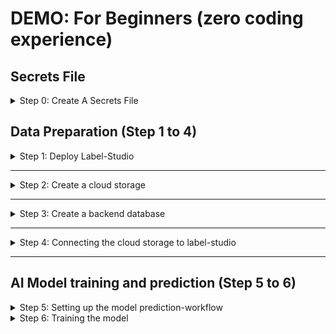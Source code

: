 # DEMO: For Beginners (zero coding experience)

## Secrets File

<details>
  <summary>Step 0: Create A Secrets File</summary>
 
### Step 0: Create A Secrets File

Create an empty text file, name it `secrets.txt`, then copy and paste the template below and save it.

```YAML
LS_HOST=
TOKEN=
S3_BUCKET=
S3_REGION=us-east-1
S3_ACCESS_KEY=
S3_SECRET_KEY=
S3_ENDPOINT=https://s3.wasabisys.com
DB_CONNECTION_STRING=
DB_NAME=label_studio
```

This file is **very important**, and you will be using it a lot, so keep it somewhere safe.


</details>

## Data Preparation (Step 1 to 4)

<details>
  <summary>Step 1: Deploy Label-Studio</summary>

### Step 1: Deploy Label-Studio

1. Sign up on Heroku: https://signup.heroku.com/ and verify your email.
2. Click this button: [<img src="https://www.herokucdn.com/deploy/button.svg" height="30px">](https://heroku.com/deploy?template=https://github.com/heartexlabs/label-studio/tree/heroku-persistent-pg).
3. Pick any name for the app (e.g., `label-studio-0`).
4. Change `DISABLE_SIGNUP_WITHOUT_LINK` from `0` to `1`. For `USERNAME`, type your **email address**.
5. Enter a username and password for the default account that you will use for label-studio.
6. Click `deploy`!

When your `label-studio` app is deployed, you will see something that like this:

![ls_deploy_ok](https://i.imgur.com/X8NuIkk.png)

7. Click on `View`, then login with your username and password. Copy the base URL of your home page and use it for `LS_HOST` in your `secrets.txt` file. For example: https://my-labelstudio.herokuapp.com – make sure you include `https://`, and don't include anything after `.com`.
  
```YAML
LS_HOST=https://replace-me-with-your-app-url.herokuapp.com
...
```
  
8. Click on your initials icon (top right) -> Account & Settings, then copy the value of `Access Token`. Add the token value to the `TOKEN` variable in your `secrets.txt` file. For example:
  
```YAML
...
TOKEN=SoMe-sUpEr-sEcReT-LaBeL-StUdIo-tOkEn
...
```

</details>

---

<details>
  <summary>Step 2: Create a cloud storage</summary>
  
### Step 2: Create a cloud storage

You would wanna keep your data in the cloud so it's easily moved between different apps. For that, you will create a **S**imple **S**torage **S**ervice (S3) bucket, where all your data will be kept.
There are a lot of options for S3-compatible object storage service, but here, we will use Wasabi.

1. Sign up on Wasabi: https://wasabi.com/sign-up/ and verify your email.
2. Open the console: https://console.wasabisys.com, then click on `Buckets` -> `CREATE BUCKET`.

![create_bucket](https://i.imgur.com/9Sxl8tg.png)

3. Pick up a name for your bucket (e.g., `data-0`), select a region (e.g., `us-east-1`), then click `Next`. Copy the value of the bucket and region name to your `secrets.txt` file. For example:
  
```YAML
...
S3_BUCKET=My-bUcKeT-NaMe
S3_REGION=us-east-1
...
```

4. Keep the options as they are, then click `Next`, then click `CREATE BUCKET`.

That's it! You made an S3 bucket! Now generate access id and secret to connect to the bucket.

5. Click on the key icon on the left bar -> click on `CREATE NEW ACCESS KEY`. Leave the default selection as it is, then click `create`.

![Generate key](https://i.imgur.com/D9Gggvu.jpeg)

6. Copy the keys to clipboard, then use the value of the access key id for `S3_ACCESS_KEY` and the secret key for `S3_SECRET_KEY` in your `secrets.txt` file (don't paste the name of the variables that were automatically copied, just their values). For example:

```YAML
...
S3_ACCESS_KEY=mY-s3-BuCkEt-aCcEsS-KeY
S3_SECRET_KEY=mY-sUpEr-sEcReT-S3-bUcKeT-SeCrEt-kEy
...
```
  
7. Visit [this page](https://wasabi-support.zendesk.com/hc/en-us/articles/360015106031-What-are-the-service-URLs-for-Wasabi-s-different-storage-regions-) and copy the Service URL that correspond to your bucket's region. Then use it's value for `S3_ENDPOINT` (e.g.,: the endpoint for `us-east-1` is `https://s3.wasabisys.com`). Make sure to add `https://` at the start of the endpoint URL! For example:
  
```YAML
...
S3_ENDPOINT=https://s3.wasabisys.com
...
```

</details>

---

<details>
  <summary>Step 3: Create a backend database</summary>
  
### Step 3: Create a backend database

This database will be used to store all the information related to the data generated by the project. We will use MongoDB as a backend database. You can create one for free with plenty of storage for what we need.

1. Sign up on MongoDB Atlast: https://www.mongodb.com/cloud/atlas/register and verify your email.
2. Visit https://cloud.mongodb.com and click on `Build a Database` -> select `Shared` -> `Create`.
3. Keep the options as they are. You can change the cluster name if you want, or just keep the default name.
4. Click `Create Cluster`, then pick a username and a strong password, then click `Create user`.
5. For the `IP Address`, enter `0.0.0.0/0` -> `Add Entry`. Then, click `Finish and close`.
6. Click `Go to database` -> click `Connect`. Select `Python` for the driver and `3.6 or later` for version.
 
![mongodb_con_str](https://i.imgur.com/9IwxYFg.png)

7. Copy the connection string and paste it as a value for `DB_CONNECTION_STRING` in your `secrets.txt` file, and leave the database name as it is. For example:
  
```YAML
...
DB_CONNECTION_STRING=mongodb+srv://server.mongodb.net/myFirstDatabase?retryWrites=true&w=majority
DB_NAME=label_studio
...
```

</details>

---

<details>
  <summary>Step 4: Connecting the cloud storage to label-studio</summary>
  
### Step 4: Connecting the cloud storage to label-studio

1. Go back to your label-studio application. Click on `Create project`.
2. Pick a name for your project, then click on `labeling setup` and select `object detection with bounding boxes`.
3. Remove the two default labels, then add the labels that you expect to see in your dataset (you can edit this later to add more). Make sure to add one label per line (note: the label should **not** include a backslash `\`!). Click on `Add`, then `save`.
4. Go the project settings (top right) -> click on `cloud storage` -> `add source storage`.
5. For `Bucket Name`, `Region Name`, `S3 endpoint`, `Access Key ID`, and `Secret Key` fields, use the values of `S3_BUCKET`, `S3_REGION`, `S3_ENDPOINT`, `S3_ACCESS_KEY`, `S3_SECRET_KEY` from your `secrets.txt` file, respectively.
6. Clear the `Session token` field and leave it empty. Toggle `Treat every bucket object as a source file` and `Recursive scan` to turn them ON, then click `Add storage`.

Now anything you upload the bucket can be synced to label studio!

**The upload interface:**

![upload](https://i.imgur.com/u4YwBKj.jpeg)

**After upload, sync:**

![sync](https://i.imgur.com/AZ7UKoy.jpeg)

Now if you upload any image to your bucket and sync the storage, you will be able see the images you uploaded as tasks in your label-studio project. You can label the objects in the image by opening a task -> clicking the label, then drawing a bounding box around the object -> submit.

</details>

---

## AI Model training and prediction (Step 5 to 6)

<details>
  <summary>Step 5: Setting up the model prediction-workflow</summary>
 
### Step 5: Setting up the model prediction-workflow

1. If you don't have an account yet, sign up on GitHub [here](https://github.com/signup) and verify your email.
2. First, [fork the model repository](https://github.com/bird-feeder/BirdFSD-YOLOv5/fork) by clicking on this button: [![](https://img.shields.io/badge/Fork-282a36?logo=github&style=for-the-badge)](https://github.com/bird-feeder/BirdFSD-YOLOv5/fork), then click `Create fork`.
3. In your fork page (the page URL will have `YOUR_USERNAME/BirdFSD-YOLOv5`; this is your fork page). Click on your forked repository `settings` -> `Secrets`.

<img src="https://i.imgur.com/xlVfoxX.png"  width="720"> 

4. For every variable in your `secrets.txt` file, copy and paste the name of the variable (before `=`) to the `Name` field and use the value that correspond to that name (after `=`) for the secret's `Value` field. Repeat this for every secret in your `secrets.txt` file.

<img src="https://i.imgur.com/fOKMgHy.png"  width="720"> 

</details>

<details>
  <summary>Step 6: Training the model</summary>
 
### Step 6: Training the model
  
- You can train your model when you have "enough" annotations. The number of annotations required for a reliable model will differ based on your use case and the size of your dataset (you can learn more [here](https://docs.ultralytics.com/tutorials/training-tips-best-results/)). Train your model every now and then after you annotate a sizeable chunk of your data (e.g., after every 100, 500 or 1000 new annotation). The more annotated data you add, the better the model will learn.
  
1. [Sign up to W&B](https://app.wandb.ai/login?signup=true) to track your training (optional, but recommended).

2. Log in to your Google account, then click on this button to open a notebook: [![Open In Colab](https://colab.research.google.com/assets/colab-badge.svg)](https://colab.research.google.com/github/bird-feeder/BirdFSD-YOLOv5/blob/main/notebooks/BirdFSD_YOLOv5_train.ipynb)
3. Click on  `Copy to Drive`.
 
<img src="https://i.imgur.com/JspOAC0.png"  width="720"> 

  
4. Click on the folder icon, then Drag and drop `secrets.txt` to the files section in Google Colab.
<img src="https://i.imgur.com/j74yVQ7.png"  width="720"> 

5. Click right on the file -> `Rename file`, then rename it to `.env` (don't worry if you can't see the file after renaming it, it just became a hidden file).

<img src="https://i.imgur.com/cPF36Cw.png"  width="720"> 
  
6. Follow the instructions in the notebook to train the model. 
